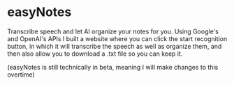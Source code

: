 # easyNotes
Transcribe speech and let AI organize your notes for you.
Using Google's and OpenAI's APIs I built a website where you can click the start recognition button, in which it will transcribe the speech as well as organize them, and then also allow you to download a .txt file so you can keep it.

(easyNotes is still technically in beta, meaning I will make changes to this overtime)

